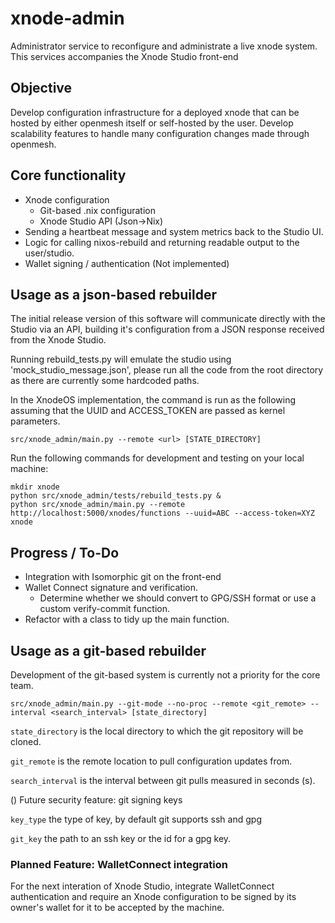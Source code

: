 # xnode-admin
Administrator service to reconfigure and administrate a live xnode system. This services accompanies the Xnode Studio front-end 

## Objective
Develop configuration infrastructure for a deployed xnode that can be hosted by either openmesh itself or self-hosted by the user.
Develop scalability features to handle many configuration changes made through openmesh.

## Core functionality
* Xnode configuration 
    * Git-based .nix configuration
    * Xnode Studio API (Json->Nix)
* Sending a heartbeat message and system metrics back to the Studio UI.
* Logic for calling nixos-rebuild and returning readable output to the user/studio.
* Wallet signing / authentication (Not implemented)

## Usage as a json-based rebuilder
The initial release version of this software will communicate directly with the Studio via an API, building it's configuration from a JSON response received from the Xnode Studio.

Running rebuild_tests.py will emulate the studio using 'mock_studio_message.json', please run all the code from the root directory as there are currently some hardcoded paths.

In the XnodeOS implementation, the command is run as the following assuming that the UUID and ACCESS_TOKEN are passed as kernel parameters.

`src/xnode_admin/main.py --remote <url> [STATE_DIRECTORY]`

Run the following commands for development and testing on your local machine:

```
mkdir xnode
python src/xnode_admin/tests/rebuild_tests.py &
python src/xnode_admin/main.py --remote http://localhost:5000/xnodes/functions --uuid=ABC --access-token=XYZ xnode
```

## Progress / To-Do
* Integration with Isomorphic git on the front-end
* Wallet Connect signature and verification.
    * Determine whether we should convert to GPG/SSH format or use a custom verify-commit function.
* Refactor with a class to tidy up the main function.

## Usage as a git-based rebuilder
Development of the git-based system is currently not a priority for the core team.

`src/xnode_admin/main.py --git-mode --no-proc --remote <git_remote> --interval <search_interval> [state_directory]`

`state_directory` is the local directory to which the git repository will be cloned.

`git_remote` is the remote location to pull configuration updates from.

`search_interval` is the interval between git pulls measured in seconds (s).

() Future security feature: git signing keys

`key_type` the type of key, by default git supports ssh and gpg

`git_key` the path to an ssh key or the id for a gpg key.


### Planned Feature: WalletConnect integration
For the next interation of Xnode Studio, integrate WalletConnect authentication and require an Xnode configuration to be signed by its owner's wallet for it to be accepted by the machine.
